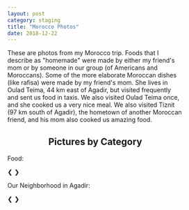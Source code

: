 ```yaml
---
layout: post
category: staging
title: "Morocco Photos"
date: 2018-12-22
---
```


These are photos from my Morocco trip.  Foods that I describe as "homemade" were made by either my friend's mom or by someone in our group (of Americans and Moroccans).  Some of the more elaborate Moroccan dishes (like rafisa) were made by my friend's mom.  She lives in Oulad Teima, 44 km east of Agadir, but visited frequently and sent us food in taxis.  We also visited Oulad Teima once, and she cooked us a very nice meal.  We also visited Tiznit (97 km south of Agadir), the hometown of another Moroccan friend, and his mom also cooked us amazing food. 

<div>
<html>
<head>
<meta name="viewport" content="width=device-width, initial-scale=1">
<style>
* {box-sizing: border-box}
.food_slides, .neighborhood_slides {display: none}
img {vertical-align: middle;}

/* Slideshow container */
.slideshow-container {
  max-width: 1000px;
  position: relative;
  margin: auto;
}

/* Next & previous buttons */
.prev, .next {
  cursor: pointer;
  position: absolute;
  top: 50%;
  width: auto;
  padding: 16px;
  margin-top: -22px;
  color: white;
  font-weight: bold;
  font-size: 18px;
  transition: 0.6s ease;
  border-radius: 0 3px 3px 0;
  user-select: none;
}

/* Position the "next button" to the right */
.next {
  right: 0;
  border-radius: 3px 0 0 3px;
}

/* On hover, add a grey background color */
.prev:hover, .next:hover {
  background-color: #f1f1f1;
  color: black;
}
</style>
</head>
<body>

<h2 style="text-align:center">Pictures by Category</h2>

<p>Food:</p>
<div class="slideshow-container">
  <div class="food_slides">
    <div class="numbertext">1 / 28</div>
    <img src="{{site.url}}/assets/morocco_photos/food/soup_msemen_dates.JPG" style="width:75%">
    <div class="text">harira, oat soup, msemen, dates</div>
  </div>

  <div class="food_slides">
    <div class="numbertext">2 / 28</div>
    <img src="{{site.url}}/assets/morocco_photos/food/rice_vegetables.JPG" style="width:75%">
    <div class="text">rice with vegetables - a restaurant in Tagazhout made this for me</div>
  </div>

  <div class="food_slides">
    <div class="numbertext">3 / 28</div>
    <img src="{{site.url}}/assets/morocco_photos/food/msemen.JPG" style="width:75%">
    <div class="text">msemen</div>
  </div>
  
  <div class="food_slides">
    <div class="numbertext">4 / 28</div>
    <img src="{{site.url}}/assets/morocco_photos/food/harsha_msemen.JPG" style="width:75%">
    <div class="text">neighborhood spot to buy bread, harsha, msemen, and meloui</div>
  </div>
  
  <div class="food_slides">
    <div class="numbertext">5 / 28</div>
    <img src="{{site.url}}/assets/morocco_photos/food/msemen_local.JPG" style="width:75%">
    <div class="text">msemen from the same local shop</div>
  </div>
  
  <div class="food_slides">
    <div class="numbertext">6 / 28</div>
    <img src="{{site.url}}/assets/morocco_photos/food/homemade_rice_veggies.JPG" style="width:75%">
    <div class="text">homemade (by Somayya's mom) rice with veggies (olives, potato, green beans, etc.).  usually eaten with meat but I ate it alone.</div>
  </div>

  <div class="food_slides">
    <div class="numbertext">7 / 28</div>
    <img src="{{site.url}}/assets/morocco_photos/food/moroccan_salad.JPG" style="width:75%">
    <div class="text">homemade moroccan salad</div>
  </div>
  
  <div class="food_slides">
    <div class="numbertext">8 / 28</div>
    <img src="{{site.url}}/assets/morocco_photos/food/sifr.JPG" style="width:75%">
    <div class="text">homemade (by Somayya's mom) sifr (vermicelli noodles with cinnamon, peanuts, sugar, raisins)</div>
  </div>
  
  <div class="food_slides">
    <div class="numbertext">9 / 28</div>
    <img src="{{site.url}}/assets/morocco_photos/food/rafisa.JPG" style="width:75%">
    <div class="text">homemade (by Somayya's mom) rafisa (layers of msemen and lentils)</div>
  </div>
  
  <div class="food_slides">
    <div class="numbertext">10 / 28</div>
    <img src="{{site.url}}/assets/morocco_photos/food/harsha.JPG" style="width:75%">
    <div class="text">harsha (like cornbread)</div>
  </div>
  
  <div class="food_slides">
    <div class="numbertext">11 / 28</div>
    <img src="{{site.url}}/assets/morocco_photos/food/fries_babaganoush_hummus.JPG" style="width:75%">
    <div class="text">homemade fries, babaganoush, and hummus</div>
  </div>
  
  <div class="food_slides">
    <div class="numbertext">12 / 28</div>
    <img src="{{site.url}}/assets/morocco_photos/food/ziyad_salad.JPG" style="width:75%">
    <div class="text">homemade salad</div>
  </div>
  
  <div class="food_slides">
    <div class="numbertext">13 / 28</div>
    <img src="{{site.url}}/assets/morocco_photos/food/breakfast_condiments.JPG" style="width:75%">
    <div class="text">spreads to be eaten with bread during breakfast</div>
  </div>
  
  <div class="food_slides">
    <div class="numbertext">14 / 28</div>
    <img src="{{site.url}}/assets/morocco_photos/food/tiznit_salad.JPG" style="width:75%">
    <div class="text">homemade salad in Tiznit</div>
  </div>
  
  <div class="food_slides">
    <div class="numbertext">15 / 28</div>
    <img src="{{site.url}}/assets/morocco_photos/food/basmati_rice.JPG" style="width:75%">
    <div class="text">basmati rice in Tiznit</div>
  </div>
  
  <div class="food_slides">
    <div class="numbertext">16 / 28</div>
    <img src="{{site.url}}/assets/morocco_photos/food/vegetables_tiznit.JPG" style="width:75%">
    <div class="text">vegetables in Tiznit</div>
  </div>
  
  <div class="food_slides">
    <div class="numbertext">17 / 28</div>
    <img src="{{site.url}}/assets/morocco_photos/food/mango.JPG" style="width:75%">
    <div class="text">sliced mango in Tiznit</div>
  </div>
  
  <div class="food_slides">
    <div class="numbertext">18 / 28</div>
    <img src="{{site.url}}/assets/morocco_photos/food/vegetable_pasta_tiznit.JPG" style="width:75%">
    <div class="text">vegetable pasta at a restaurant in Tiznit</div>
  </div>
  
  <div class="food_slides">
    <div class="numbertext">19 / 28</div>
    <img src="{{site.url}}/assets/morocco_photos/food/banana_smoothie_tiznit.JPG" style="width:75%">
    <div class="text">banana smoothie in Tiznit</div>
  </div>
  
  <div class="food_slides">
    <div class="numbertext">20 / 28</div>
    <img src="{{site.url}}/assets/morocco_photos/food/breakfast_tiznit.JPG" style="width:75%">
    <div class="text">breakfast at Le Nid d'aigle</div>
  </div>
  
  <div class="food_slides">
    <div class="numbertext">21 / 28</div>
    <img src="{{site.url}}/assets/morocco_photos/food/beer.JPG" style="width:75%">
    <div class="text">beer at Le Nid d'aigle, celebrating my friend who paraglided!</div>
  </div>
  
  <div class="food_slides">
    <div class="numbertext">22 / 28</div>
    <img src="{{site.url}}/assets/morocco_photos/food/olives.JPG" style="width:75%">
    <div class="text">olives at Le Nid d'aigle</div>
  </div>
  
  <div class="food_slides">
    <div class="numbertext">23 / 28</div>
    <img src="{{site.url}}/assets/morocco_photos/food/sandwich.JPG" style="width:75%">
    <div class="text">sandwich in Sidi Ifni</div>
  </div>
  
  <div class="food_slides">
    <div class="numbertext">24 / 28</div>
    <img src="{{site.url}}/assets/morocco_photos/food/homemade_babaganoush.JPG" style="width:75%">
    <div class="text">homemade babaganoush</div>
  </div>
  
  <div class="food_slides">
    <div class="numbertext">25 / 28</div>
    <img src="{{site.url}}/assets/morocco_photos/food/homemade_lunch.JPG" style="width:75%">
    <div class="text">homemade lunch (bread, babaganoush, salsa, roasted vegetables</div>
  </div>
  
  <div class="food_slides">
    <div class="numbertext">26 / 28</div>
    <img src="{{site.url}}/assets/morocco_photos/food/pizza.JPG" style="width:75%">
    <div class="text">pizza from taco place in Adrar.  They didn't have vegetarian pizza on the menu, so this was a special order.  I even saw him go to the shop next door to buy the zucchini, bell pepper, and eggplant.</div>
  </div>
  
  <div class="food_slides">
    <div class="numbertext">27 / 28</div>
    <img src="{{site.url}}/assets/morocco_photos/food/homemade_rice_sauce.JPG" style="width:75%">
    <div class="text">homemade rice with tomato sauce and bell pepper</div>
  </div>
  
  <div class="food_slides">
    <div class="numbertext">28 / 28</div>
    <img src="{{site.url}}/assets/morocco_photos/food/vegetable_curry_rice.JPG" style="width:75%">
    <div class="text">vegetable curry with rice.  Melissa brought Japanese curry from the US and she made it for our Moroccan hosts.</div>
  </div>

  <a class="prev" onclick="plusSlides(-1, 0)">&#10094;</a>
  <a class="next" onclick="plusSlides(1, 0)">&#10095;</a>
</div>

<p>Our Neighborhood in Agadir:</p>
<div class="slideshow-container">
  <div class="neighborhood_slides">
    <div class="numbertext">1 / 3</div>
    <img src="{{site.url}}/assets/morocco_photos/neighborhood/apartment.JPG" style="width:75%">
    <div class="text">our apartment</div>
  </div>

  <div class="neighborhood_slides">
    <div class="numbertext">2 / 3</div>
    <img src="{{site.url}}/assets/morocco_photos/neighborhood/neighborhood_houses.JPG" style="width:75%">
    <div class="text">nice houses in our neighborhood</div>
  </div>

  <div class="neighborhood_slides">
    <div class="numbertext">3 / 3</div>
    <img src="{{site.url}}/assets/morocco_photos/neighborhood/donkey.JPG" style="width:75%">
    <div class="text">our neighborhood donkey (this photo was taken from the doorstep of our apartment)</div>
  </div>

  <a class="prev" onclick="plusSlides(-1, 1)">&#10094;</a>
  <a class="next" onclick="plusSlides(1, 1)">&#10095;</a>
</div>

<script>
var slideIndex = [1,1];
var slideId = ["food_slides", "neighborhood_slides"]
showSlides(1, 0);
showSlides(1, 1);

function plusSlides(n, no) {
  showSlides(slideIndex[no] += n, no);
}

function showSlides(n, no) {
  var i;
  var x = document.getElementsByClassName(slideId[no]);
  if (n > x.length) {slideIndex[no] = 1}    
  if (n < 1) {slideIndex[no] = x.length}
  for (i = 0; i < x.length; i++) {
     x[i].style.display = "none";  
  }
  x[slideIndex[no]-1].style.display = "block";  
}
</script>

</body>
</html> 
</div>